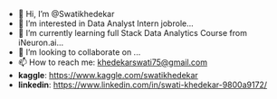 - 👋 Hi, I’m @Swatikhedekar
- 👀 I’m interested in Data Analyst Intern jobrole...
- 🌱 I’m currently learning full Stack Data Analytics Course from iNeuron.ai...
- 💞️ I’m looking to collaborate on ...
- 📫 How to reach me: khedekarswati75@gmail.com
- **kaggle**: https://www.kaggle.com/swatikhedekar
- **linkedin**: https://www.linkedin.com/in/swati-khedekar-9800a9172/
<!---
Swatikhedekar/Swatikhedekar is a ✨ special ✨ repository because its `README.md` (this file) appears on your GitHub profile.
You can click the Preview link to take a look at your changes.
--->
